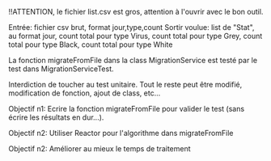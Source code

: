 !!ATTENTION, le fichier list.csv est gros, attention à l'ouvrir avec le bon outil.

Entrée: fichier csv brut, format jour,type,count
Sortir voulue: list de "Stat", au format jour, count total pour type Virus, count total pour type Grey, count total pour type Black, count total pour type White

La fonction migrateFromFile dans la class MigrationService est testé par le test dans MigrationServiceTest.

Interdiction de toucher au test unitaire.
Tout le reste peut être modifié, modification de fonction, ajout de class, etc...


Objectif n1: Ecrire la fonction migrateFromFile pour valider le test (sans écrire les résultats en dur...).

Objectif n2: Utiliser Reactor pour l'algorithme dans migrateFromFile

Objectif n2: Améliorer au mieux le temps de traitement

